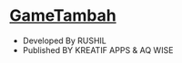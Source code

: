# [GameTambah](https://tomyamgtx.github.io/GameTambah/)

- Developed By RUSHIL
- Published BY KREATIF APPS & AQ WISE
